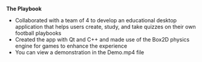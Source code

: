 **The Playbook**
- Collaborated with a team of 4 to develop an educational desktop application that helps users create, study, and take quizzes on their own football playbooks
- Created the app with Qt and C++ and made use of the Box2D physics engine for games to enhance the experience
- You can view a demonstration in the Demo.mp4 file
